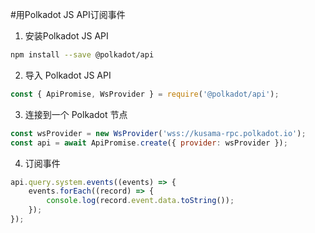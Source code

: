 #用Polkadot JS API订阅事件
1. 安装Polkadot JS API
```bash
npm install --save @polkadot/api
```
2. 导入 Polkadot JS API
```js
const { ApiPromise, WsProvider } = require('@polkadot/api');
```
3. 连接到一个 Polkadot 节点
```js
const wsProvider = new WsProvider('wss://kusama-rpc.polkadot.io');
const api = await ApiPromise.create({ provider: wsProvider });
```
4. 订阅事件
```js
api.query.system.events((events) => {
    events.forEach((record) => {
        console.log(record.event.data.toString());
    });
});
```
